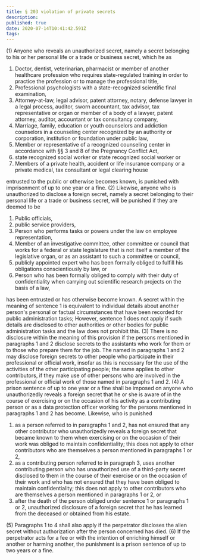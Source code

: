 ```yaml
---
title: § 203 violation of private secrets
description: 
published: true
date: 2020-07-14T10:41:42.591Z
tags: 
---
```


(1) Anyone who reveals an unauthorized secret, namely a secret belonging to his or her personal life or a trade or business secret, which he as
1. Doctor, dentist, veterinarian, pharmacist or member of another healthcare profession who requires state-regulated training in order to practice the profession or to manage the professional title,
1. Professional psychologists with a state-recognized scientific final examination,
1. Attorney-at-law, legal advisor, patent attorney, notary, defense lawyer in a legal process, auditor, sworn accountant, tax advisor, tax representative or organ or member of a body of a lawyer, patent attorney, auditor, accountant or tax consultancy company,
1. Marriage, family, education or youth counselors and addiction counselors in a counseling center recognized by an authority or corporation, institution or foundation under public law,
1. Member or representative of a recognized counseling center in accordance with §§ 3 and 8 of the Pregnancy Conflict Act,
1. state recognized social worker or state recognized social worker or
1. Members of a private health, accident or life insurance company or a private medical, tax consultant or legal clearing house

entrusted to the public or otherwise becomes known, is punished with imprisonment of up to one year or a fine.
(2) Likewise, anyone who is unauthorized to disclose a foreign secret, namely a secret belonging to their personal life or a trade or business secret, will be punished if they are deemed to be
1. Public officials,
1. public service providers,
1. Person who performs tasks or powers under the law on employee representation,
1. Member of an investigative committee, other committee or council that works for a federal or state legislature that is not itself a member of the legislative organ, or as an assistant to such a committee or council,
1. publicly appointed expert who has been formally obliged to fulfill his obligations conscientiously by law, or
1. Person who has been formally obliged to comply with their duty of confidentiality when carrying out scientific research projects on the basis of a law,

has been entrusted or has otherwise become known. A secret within the meaning of sentence 1 is equivalent to individual details about another person's personal or factual circumstances that have been recorded for public administration tasks; However, sentence 1 does not apply if such details are disclosed to other authorities or other bodies for public administration tasks and the law does not prohibit this.
(3) There is no disclosure within the meaning of this provision if the persons mentioned in paragraphs 1 and 2 disclose secrets to the assistants who work for them or to those who prepare them for the job. The named in paragraphs 1 and 2 may disclose foreign secrets to other people who participate in their professional or official work, insofar as this is necessary for the use of the activities of the other participating people; the same applies to other contributors, if they make use of other persons who are involved in the professional or official work of those named in paragraphs 1 and 2.
(4) A prison sentence of up to one year or a fine shall be imposed on anyone who unauthorizedly reveals a foreign secret that he or she is aware of in the course of exercising or on the occasion of his activity as a contributing person or as a data protection officer working for the persons mentioned in paragraphs 1 and 2 has become. Likewise, who is punished
1. as a person referred to in paragraphs 1 and 2, has not ensured that any other contributor who unauthorizedly reveals a foreign secret that became known to them when exercising or on the occasion of their work was obliged to maintain confidentiality; this does not apply to other contributors who are themselves a person mentioned in paragraphs 1 or 2,
1. as a contributing person referred to in paragraph 3, uses another contributing person who has unauthorized use of a third-party secret disclosed to them in the course of their exercise or on the occasion of their work and who has not ensured that they have been obliged to maintain confidentiality; this does not apply to other contributors who are themselves a person mentioned in paragraphs 1 or 2, or
1. after the death of the person obliged under sentence 1 or paragraphs 1 or 2, unauthorized disclosure of a foreign secret that he has learned from the deceased or obtained from his estate.

(5) Paragraphs 1 to 4 shall also apply if the perpetrator discloses the alien secret without authorization after the person concerned has died.
(6) If the perpetrator acts for a fee or with the intention of enriching himself or another or harming another, the punishment is a prison sentence of up to two years or a fine.